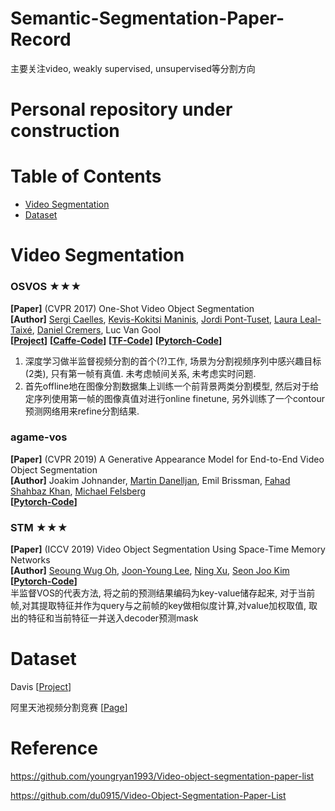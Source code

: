 # Semantic-Segmentation-Paper-Record
主要关注video, weakly supervised, unsupervised等分割方向

# Personal repository under construction

# Table of Contents
- [Video Segmentation](#video-segmentation)
- [Dataset](#dataset)

# Video Segmentation

### OSVOS ★★★
**[Paper]**  (CVPR 2017) One-Shot Video Object Segmentation  <Br>
**[Author]** [Sergi Caelles](https://sergicaelles.com/), [Kevis-Kokitsi Maninis](https://www.kmaninis.com/), [Jordi Pont-Tuset](https://www.kmaninis.com/), [Laura Leal-Taixé](https://dvl.in.tum.de/team/lealtaixe/), [Daniel Cremers](https://vision.in.tum.de/members/cremers), Luc Van Gool<Br>
**[[Project](https://people.ee.ethz.ch/~cvlsegmentation//osvos/)]** **[[Caffe-Code](https://github.com/kmaninis/OSVOS-caffe)]** **[[TF-Code](https://github.com/scaelles/OSVOS-TensorFlow)]** **[[Pytorch-Code](https://github.com/kmaninis/OSVOS-PyTorch)]**<Br>
1) 深度学习做半监督视频分割的首个(?)工作, 场景为分割视频序列中感兴趣目标(2类), 只有第一帧有真值. 未考虑帧间关系, 未考虑实时问题.
2) 首先offline地在图像分割数据集上训练一个前背景两类分割模型, 然后对于给定序列使用第一帧的图像真值对进行online finetune, 另外训练了一个contour预测网络用来refine分割结果. 
  
### agame-vos
**[Paper]**  (CVPR 2019)  A Generative Appearance Model for End-to-End Video Object Segmentation  <Br>
**[Author]** Joakim Johnander, [Martin Danelljan](https://martin-danelljan.github.io/), Emil Brissman, [Fahad Shahbaz Khan](https://sites.google.com/view/fahadkhans/home), [Michael Felsberg](http://users.isy.liu.se/cvl/mfe/)<Br>
**[[Pytorch-Code](https://github.com/joakimjohnander/agame-vos)]**<Br>
  
### STM ★★★
**[Paper]**  (ICCV 2019)  Video Object Segmentation Using Space-Time Memory Networks <Br>
**[Author]** [Seoung Wug Oh](https://sites.google.com/view/seoungwugoh), [Joon-Young Lee](https://joonyoung-cv.github.io/), [Ning Xu](https://sites.google.com/view/ningxu), [Seon Joo Kim](https://sites.google.com/site/seonjookim/)<Br>
**[[Pytorch-Code](https://github.com/seoungwugoh/STM)]**<Br>
半监督VOS的代表方法, 将之前的预测结果编码为key-value储存起来, 对于当前帧,对其提取特征并作为query与之前帧的key做相似度计算,对value加权取值, 取出的特征和当前特征一并送入decoder预测mask

# Dataset
Davis [[Project](https://davischallenge.org/index.html)]

阿里天池视频分割竞赛 [[Page](https://tianchi.aliyun.com/competition/entrance/531797/introduction)]

# Reference
https://github.com/youngryan1993/Video-object-segmentation-paper-list

https://github.com/du0915/Video-Object-Segmentation-Paper-List
